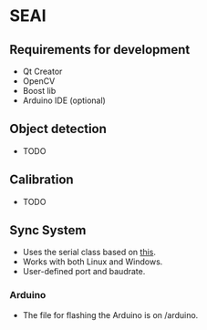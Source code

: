 # SEAI

## Requirements for development

- Qt Creator
- OpenCV
- Boost lib
- Arduino IDE (optional)

## Object detection

- TODO

## Calibration

- TODO

## Sync System

- Uses the serial class based on [this](http://www.webalice.it/fede.tft/serial_port/serial_port.html).
- Works with both Linux and Windows.
- User-defined port and baudrate.

### Arduino
- The file for flashing the Arduino is on /arduino.
